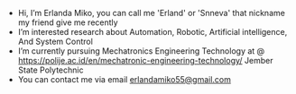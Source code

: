 - Hi, I’m Erlanda Miko, you can call me 'Erland' or 'Snneva' that nickname my friend give me recently
- I’m interested research about Automation, Robotic, Artificial intelligence, And System Control
- I’m currently pursuing Mechatronics Engineering Technology at @ https://polije.ac.id/en/mechatronic-engineering-technology/ Jember State Polytechnic
- You can contact me via email erlandamiko55@gmail.com

<!---
Snneva/Snneva is a ✨ special ✨ repository because its `README.md` (this file) appears on your GitHub profile.
You can click the Preview link to take a look at your changes.
--->
